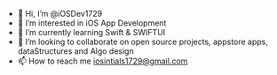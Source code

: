 - 👋 Hi, I’m @iOSDev1729
- 👀 I’m interested in iOS App Development
- 🌱 I’m currently learning Swift & SWIFTUI
- 💞️ I’m looking to collaborate on open source projects, appstore apps, dataStructures and Algo design
- 📫 How to reach me iosintials1729@gmail.com

<!---
iOSDev1729/iOSDev1729 is a ✨ special ✨ repository because its `README.md` (this file) appears on your GitHub profile.
You can click the Preview link to take a look at your changes.
--->
